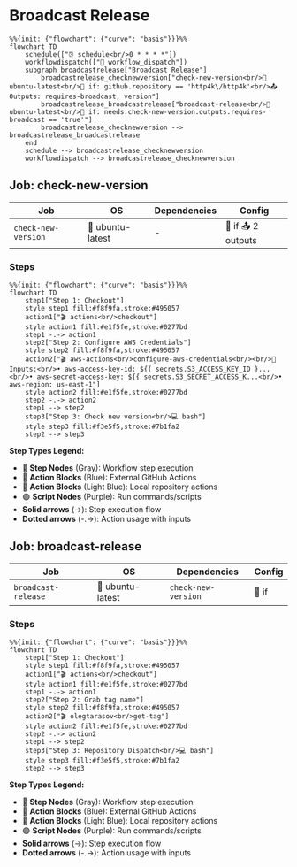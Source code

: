 # Broadcast Release

```mermaid
%%{init: {"flowchart": {"curve": "basis"}}}%%
flowchart TD
    schedule(["⏰ schedule<br/>0 * * * *"])
    workflowdispatch(["👤 workflow_dispatch"])
    subgraph broadcastrelease["Broadcast Release"]
        broadcastrelease_checknewversion["check-new-version<br/>🐧 ubuntu-latest<br/>🔐 if: github.repository == 'http4k\/http4k'<br/>📤 Outputs: requires-broadcast, version"]
        broadcastrelease_broadcastrelease["broadcast-release<br/>🐧 ubuntu-latest<br/>🔐 if: needs.check-new-version.outputs.requires-broadcast == 'true'"]
        broadcastrelease_checknewversion --> broadcastrelease_broadcastrelease
    end
    schedule --> broadcastrelease_checknewversion
    workflowdispatch --> broadcastrelease_checknewversion
```

## Job: check-new-version

| Job | OS | Dependencies | Config |
|-----|----|--------------|---------| 
| `check-new-version` | 🐧 ubuntu-latest | - | 🔐 if 📤 2 outputs |

### Steps

```mermaid
%%{init: {"flowchart": {"curve": "basis"}}}%%
flowchart TD
    step1["Step 1: Checkout"]
    style step1 fill:#f8f9fa,stroke:#495057
    action1["🎬 actions<br/>checkout"]
    style action1 fill:#e1f5fe,stroke:#0277bd
    step1 -.-> action1
    step2["Step 2: Configure AWS Credentials"]
    style step2 fill:#f8f9fa,stroke:#495057
    action2["🎬 aws-actions<br/>configure-aws-credentials<br/><br/>📝 Inputs:<br/>• aws-access-key-id: ${{ secrets.S3_ACCESS_KEY_ID }...<br/>• aws-secret-access-key: ${{ secrets.S3_SECRET_ACCESS_K...<br/>• aws-region: us-east-1"]
    style action2 fill:#e1f5fe,stroke:#0277bd
    step2 -.-> action2
    step1 --> step2
    step3["Step 3: Check new version<br/>💻 bash"]
    style step3 fill:#f3e5f5,stroke:#7b1fa2
    step2 --> step3
```

**Step Types Legend:**
- 🔘 **Step Nodes** (Gray): Workflow step execution
- 🔵 **Action Blocks** (Blue): External GitHub Actions
- 🔷 **Action Blocks** (Light Blue): Local repository actions
- 🟣 **Script Nodes** (Purple): Run commands/scripts
- **Solid arrows** (→): Step execution flow
- **Dotted arrows** (-.->): Action usage with inputs




## Job: broadcast-release

| Job | OS | Dependencies | Config |
|-----|----|--------------|---------| 
| `broadcast-release` | 🐧 ubuntu-latest | `check-new-version` | 🔐 if |

### Steps

```mermaid
%%{init: {"flowchart": {"curve": "basis"}}}%%
flowchart TD
    step1["Step 1: Checkout"]
    style step1 fill:#f8f9fa,stroke:#495057
    action1["🎬 actions<br/>checkout"]
    style action1 fill:#e1f5fe,stroke:#0277bd
    step1 -.-> action1
    step2["Step 2: Grab tag name"]
    style step2 fill:#f8f9fa,stroke:#495057
    action2["🎬 olegtarasov<br/>get-tag"]
    style action2 fill:#e1f5fe,stroke:#0277bd
    step2 -.-> action2
    step1 --> step2
    step3["Step 3: Repository Dispatch<br/>💻 bash"]
    style step3 fill:#f3e5f5,stroke:#7b1fa2
    step2 --> step3
```

**Step Types Legend:**
- 🔘 **Step Nodes** (Gray): Workflow step execution
- 🔵 **Action Blocks** (Blue): External GitHub Actions
- 🔷 **Action Blocks** (Light Blue): Local repository actions
- 🟣 **Script Nodes** (Purple): Run commands/scripts
- **Solid arrows** (→): Step execution flow
- **Dotted arrows** (-.->): Action usage with inputs